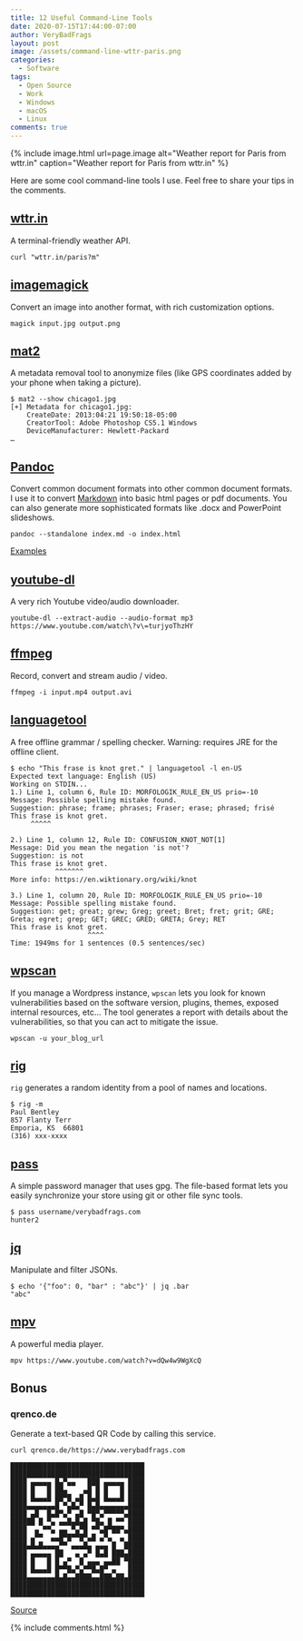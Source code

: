 ```yaml
---
title: 12 Useful Command-Line Tools
date: 2020-07-15T17:44:00-07:00
author: VeryBadFrags
layout: post
image: /assets/command-line-wttr-paris.png
categories:
  - Software
tags:
  - Open Source
  - Work
  - Windows
  - macOS
  - Linux
comments: true
---
```

{% include image.html url=page.image alt="Weather report for Paris from wttr.in" caption="Weather report for Paris from wttr.in" %}

Here are some cool command-line tools I use. Feel free to share your tips in the comments.

<!-- more -->

## [wttr.in](https://wttr.in)

A terminal-friendly weather API.

```shell
curl "wttr.in/paris?m"
```

## [imagemagick](https://www.imagemagick.org)

Convert an image into another format, with rich customization options.

```shell
magick input.jpg output.png 
```

## [mat2](https://0xacab.org/jvoisin/mat2)

A metadata removal tool to anonymize files (like GPS coordinates added by your phone when taking a picture).

```shell
$ mat2 --show chicago1.jpg
[+] Metadata for chicago1.jpg:
    CreateDate: 2013:04:21 19:50:18-05:00
    CreatorTool: Adobe Photoshop CS5.1 Windows
    DeviceManufacturer: Hewlett-Packard
…
```

## [Pandoc](https://pandoc.org)

Convert common document formats into other common document formats. I use it to convert [Markdown](https://www.markdownguide.org) into basic html pages or pdf documents. You can also generate more sophisticated formats like .docx and PowerPoint slideshows.

```shell
pandoc --standalone index.md -o index.html
```

[Examples](https://pandoc.org/demos.html)

## [youtube-dl](https://ytdl-org.github.io/youtube-dl/)

A very rich Youtube video/audio downloader.

```shell
youtube-dl --extract-audio --audio-format mp3 https://www.youtube.com/watch\?v\=turjyoThzHY
```

## [ffmpeg](https://ffmpeg.org)

Record, convert and stream audio / video.

```shell
ffmpeg -i input.mp4 output.avi
```

## [languagetool](https://languagetool.org)

A free offline grammar / spelling checker. Warning: requires JRE for the offline client.

```shell
$ echo "This frase is knot gret." | languagetool -l en-US
Expected text language: English (US)
Working on STDIN...
1.) Line 1, column 6, Rule ID: MORFOLOGIK_RULE_EN_US prio=-10
Message: Possible spelling mistake found.
Suggestion: phrase; frame; phrases; Fraser; erase; phrased; frisé
This frase is knot gret. 
     ^^^^^               

2.) Line 1, column 12, Rule ID: CONFUSION_KNOT_NOT[1]
Message: Did you mean the negation 'is not'?
Suggestion: is not
This frase is knot gret. 
           ^^^^^^^       
More info: https://en.wiktionary.org/wiki/knot

3.) Line 1, column 20, Rule ID: MORFOLOGIK_RULE_EN_US prio=-10
Message: Possible spelling mistake found.
Suggestion: get; great; grew; Greg; greet; Bret; fret; grit; GRE; Greta; egret; grep; GET; GREC; GRED; GRETA; Grey; RET
This frase is knot gret. 
                   ^^^^  
Time: 1949ms for 1 sentences (0.5 sentences/sec)
```

## [wpscan](https://wpscan.org)

If you manage a Wordpress instance, `wpscan` lets you look for known vulnerabilities based on the software version, plugins, themes, exposed internal resources, etc... The tool generates a report with details about the vulnerabilities, so that you can act to mitigate the issue.

```shell
wpscan -u your_blog_url
```

## [rig](https://rig.sourceforge.io)

`rig` generates a random identity from a pool of names and locations.

```shell
$ rig -m
Paul Bentley
857 Flanty Terr
Emporia, KS  66801
(316) xxx-xxxx
```

## [pass](https://www.passwordstore.org)

A simple password manager that uses gpg. The file-based format lets you easily synchronize your store using git or other file sync tools.

```shell
$ pass username/verybadfrags.com
hunter2
```

## [jq](https://stedolan.github.io/jq/)

Manipulate and filter JSONs.

```shell
$ echo '{"foo": 0, "bar" : "abc"}' | jq .bar
"abc"
```

## [mpv](https://mpv.io)

A powerful media player.

```shell
mpv https://www.youtube.com/watch?v=dQw4w9WgXcQ
```

## Bonus

### qrenco.de

Generate a text-based QR Code by calling this service.

```shell
curl qrenco.de/https://www.verybadfrags.com
```

```text
█████████████████████████████████
█████████████████████████████████
████ ▄▄▄▄▄ █▄▀▄▄   ███ ▄▄▄▄▄ ████
████ █   █ ██▄    ▄█ █ █   █ ████
████ █▄▄▄█ ██▀█ ▄█ █▄█ █▄▄▄█ ████
████▄▄▄▄▄▄▄█ ▀▄█▄▀ █▄█▄▄▄▄▄▄▄████
████ ▄█  █▄█▀▄▀ ▄█ ▀█▀▄▀▀▀▀▀▄████
██████ █ ▀▄ ▄▄█▄█▄█ ▀█▄ █ ▀▀ ████
████  ▄ ▀▀▄ ▄▄ ▀▄▀█ ▀▀▄█▀██▀▄████
████ ▄▀▀  ▄▄█▀█▀▀█▀▄█ ▄▀▄  ▄ ████
████▄█▄█▄▄▄▄▀▀ ▄▄▄█▄ ▄▄▄ █  █████
████ ▄▄▄▄▄ ██   ▄ ▄▀ █▄█ ███▄████
████ █   █ █ ▄▀  █ ▄▄▄ ▄▄██ ▀████
████ █▄▄▄█ █▀▀█▄▀▄▀▀█▄█▀ ▄   ████
████▄▄▄▄▄▄▄█▄█▄▄████▄▄███▄██▄████
█████████████████████████████████
█████████████████████████████████
```

[Source](https://github.com/chubin/qrenco.de)

{% include comments.html %}

